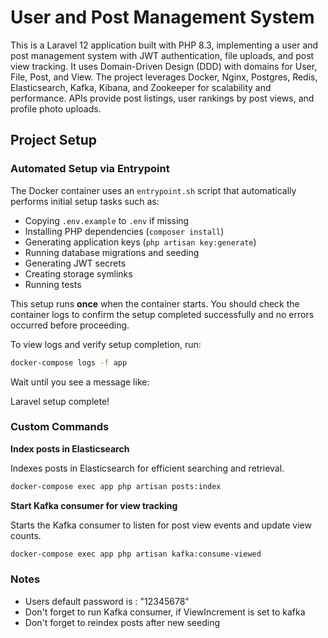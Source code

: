 # User and Post Management System

This is a Laravel 12 application built with PHP 8.3, implementing a user and post management system with JWT authentication, file uploads, and post view tracking. It uses Domain-Driven Design (DDD) with domains for User, File, Post, and View. The project leverages Docker, Nginx, Postgres, Redis, Elasticsearch, Kafka, Kibana, and Zookeeper for scalability and performance. APIs provide post listings, user rankings by post views, and profile photo uploads.

## Project Setup

### Automated Setup via Entrypoint

The Docker container uses an `entrypoint.sh` script that automatically performs initial setup tasks such as:

- Copying `.env.example` to `.env` if missing
- Installing PHP dependencies (`composer install`)
- Generating application keys (`php artisan key:generate`)
- Running database migrations and seeding
- Generating JWT secrets
- Creating storage symlinks
- Running tests

This setup runs **once** when the container starts. You should check the container logs to confirm the setup completed successfully and no errors occurred before proceeding.

To view logs and verify setup completion, run:

```bash
docker-compose logs -f app
```

Wait until you see a message like:

Laravel setup complete!

### Custom Commands

**Index posts in Elasticsearch**  

Indexes posts in Elasticsearch for efficient searching and retrieval.

```bash
docker-compose exec app php artisan posts:index
```

**Start Kafka consumer for view tracking** 

Starts the Kafka consumer to listen for post view events and update view counts.

```bash
docker-compose exec app php artisan kafka:consume-viewed
```

### Notes

- Users default password is : "12345678"
- Don't forget to run Kafka consumer, if ViewIncrement is set to kafka
- Don't forget to reindex posts after new seeding

